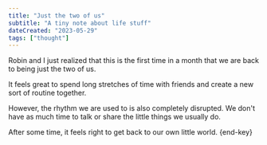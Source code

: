 ```yaml
---
title: "Just the two of us"
subtitle: "A tiny note about life stuff"
dateCreated: "2023-05-29"
tags: ["thought"]
---
```


Robin and I just realized that this is the first time in a month that we are back to being just the two of us.

It feels great to spend long stretches of time with friends and create a new sort of routine together.

However, the rhythm we are used to is also completely disrupted. We don't have as much time to talk or share the little things we usually do.

After some time, it feels right to get back to our own little world. {end-key}
